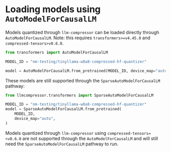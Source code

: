 # Loading models using `AutoModelForCausalLM`

Models quantized through `llm-compressor` can be loaded directly through 
`AutoModelForCausalLM`. Note: this requires `transformers>=v4.45.0` and 
`compressed-tensors>v0.6.0`.

```python
from transformers import AutoModelForCausalLM

MODEL_ID = "nm-testing/tinyllama-w8a8-compressed-hf-quantizer"

model = AutoModelForCausalLM.from_pretrained(MODEL_ID, device_map="auto")
```

These models are still supported through the `SparseAutoModelForCausalLM` pathway:

```python
from llmcompressor.transformers import SparseAutoModelForCausalLM

MODEL_ID = "nm-testing/tinyllama-w8a8-compressed-hf-quantizer"
model = SparseAutoModelForCausalLM.from_pretrained(
    MODEL_ID,
    device_map="auto",
)
```

Models quantized through `llm-compressor` using `compressed-tensors=<v0.6.0` are not
supported through the `AutoModelForCausalLM` and will still need the 
`SparseAutoModelForCausalLM` pathway to run.